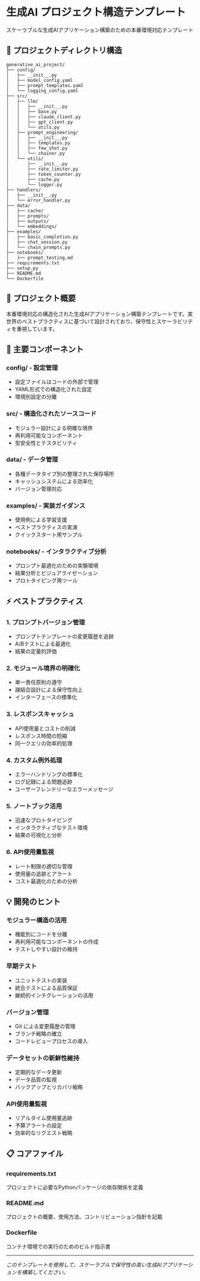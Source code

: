 # 生成AI プロジェクト構造テンプレート

スケーラブルな生成AIアプリケーション構築のための本番環境対応テンプレート

## 📁 プロジェクトディレクトリ構造

```
generative_ai_project/
├── config/
│   ├── __init__.py
│   ├── model_config.yaml
│   ├── prompt_templates.yaml
│   └── logging_config.yaml
├── src/
│   ├── llm/
│   │   ├── __init__.py
│   │   ├── base.py
│   │   ├── claude_client.py
│   │   ├── gpt_client.py
│   │   └── utils.py
│   ├── prompt_engineering/
│   │   ├── __init__.py
│   │   ├── templates.py
│   │   ├── few_shot.py
│   │   └── chainer.py
│   └── utils/
│       ├── __init__.py
│       ├── rate_limiter.py
│       ├── token_counter.py
│       ├── cache.py
│       └── logger.py
├── handlers/
│   ├── __init__.py
│   └── error_handler.py
├── data/
│   ├── cache/
│   ├── prompts/
│   ├── outputs/
│   └── embeddings/
├── examples/
│   ├── basic_completion.py
│   ├── chat_session.py
│   └── chain_prompts.py
├── notebooks/
│   ├── prompt_testing.md
├── requirements.txt
├── setup.py
├── README.md
└── Dockerfile
```

## 🎯 プロジェクト概要

本番環境対応の構造化された生成AIアプリケーション構築テンプレートです。実世界のベストプラクティスに基づいて設計されており、保守性とスケーラビリティを重視しています。

## 🔧 主要コンポーネント

### **config/** - 設定管理

- 設定ファイルはコードの外部で管理
- YAML形式での構造化された設定
- 環境別設定の分離

### **src/** - 構造化されたソースコード

- モジュラー設計による明確な境界
- 再利用可能なコンポーネント
- 型安全性とテスタビリティ

### **data/** - データ管理

- 各種データタイプ別の整理された保存場所
- キャッシュシステムによる効率化
- バージョン管理対応

### **examples/** - 実装ガイダンス

- 使用例による学習支援
- ベストプラクティスの実演
- クイックスタート用サンプル

### **notebooks/** - インタラクティブ分析

- プロンプト最適化のための実験環境
- 結果分析とビジュアライゼーション
- プロトタイピング用ツール

## ⚡ ベストプラクティス

### 1. **プロンプトバージョン管理**

- プロンプトテンプレートの変更履歴を追跡
- A/Bテストによる最適化
- 結果の定量的評価

### 2. **モジュール境界の明確化**

- 単一責任原則の遵守
- 疎結合設計による保守性向上
- インターフェースの標準化

### 3. **レスポンスキャッシュ**

- API使用量とコストの削減
- レスポンス時間の短縮
- 同一クエリの効率的処理

### 4. **カスタム例外処理**

- エラーハンドリングの標準化
- ログ記録による問題追跡
- ユーザーフレンドリーなエラーメッセージ

### 5. **ノートブック活用**

- 迅速なプロトタイピング
- インタラクティブなテスト環境
- 結果の可視化と分析

### 6. **API使用量監視**

- レート制限の適切な管理
- 使用量の追跡とアラート
- コスト最適化のための分析

## 💡 開発のヒント

### **モジュラー構造の活用**

- 機能別にコードを分離
- 再利用可能なコンポーネントの作成
- テストしやすい設計の維持

### **早期テスト**

- ユニットテストの実装
- 統合テストによる品質保証
- 継続的インテグレーションの活用

### **バージョン管理**

- Git による変更履歴の管理
- ブランチ戦略の確立
- コードレビュープロセスの導入

### **データセットの新鮮性維持**

- 定期的なデータ更新
- データ品質の監視
- バックアップとリカバリ戦略

### **API使用量監視**

- リアルタイム使用量追跡
- 予算アラートの設定
- 効率的なリクエスト戦略

## 📋 コアファイル

### **requirements.txt**

プロジェクトに必要なPythonパッケージの依存関係を定義

### **README.md**

プロジェクトの概要、使用方法、コントリビューション指針を記載

### **Dockerfile**

コンテナ環境での実行のためのビルド指示書

-----

*このテンプレートを使用して、スケーラブルで保守性の高い生成AIアプリケーションを構築してください。*